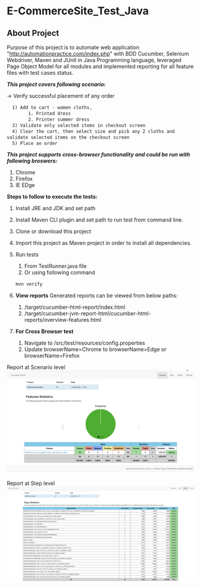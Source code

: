 # E-CommerceSite_Test_Java 

## About Project
Purpose of this project is to automate web application "http://automationpractice.com/index.php" with BDD Cucumber, Selenium Webdriver, Maven and JUnit in Java Programming language, leveraged Page Object Model for all modules and implemented reporting for all feature files with test cases status.


***This project covers following scenario:***

-> Verify successful placement of any order

      1) Add to cart - women cloths, 
            1. Printed dress 
            2. Printer summer dress
      3) Validate only selected items in checkout screen
      4) Clear the cart, then select size and pick any 2 cloths and validate selected items on the checkout screen
      5) Place an order 

***This project supports cross-browser functionality and could be run with following broswers:***
1. Chrome
2. Firefox
3. IE EDge

**Steps to follow to execute the tests:**

1) Install JRE and JDK and set path 
2) Install Maven CLI plugin and set path to run test from command line.
3) Clone or download this project
4) Import this project as Maven project in order to install all dependencies. 
5) Run tests 
      1) From TestRunner.java file 
      2) Or using following command
      ```bash 
      mvn verify
6) **View reports** Generated reports can be viewed from below paths: 
      1) /target/cucumber-html-report/index.html
      2) /target/cucumber-jvm-report-html/cucumber-html-reports/overview-features.html
      
7) **For Cross Browser test**
      1) Navigate to /src/test/resources/config.properties
      2) Update browserName=Chrome to browserName=Edge or browserName=Firefox

Report at Scenario level
![Screenshot](https://github.com/bintu27/E-CommerceSite_Test_Java/blob/master/Screenshorts/Report.png)

Report at Step level
![Screenshot](https://github.com/bintu27/E-CommerceSite_Test_Java/blob/master/Screenshorts/Steps%20.png)

